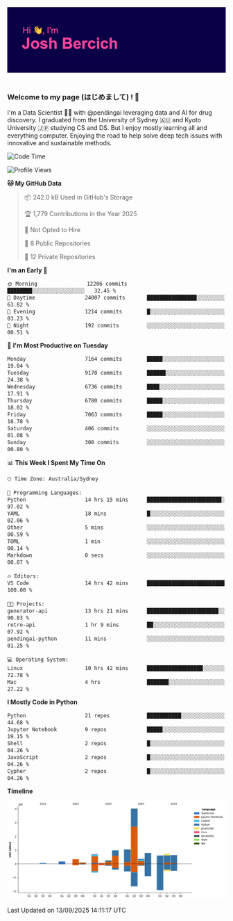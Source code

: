 
<div align="center">
<img src="profile-banner.png" />
</div>

</br>

### Welcome to my page (はじめまして) ! 🌸

I'm a Data Scientist 👨‍🔬 with @pendingai leveraging data and AI for drug discovery. I graduated from the University of Sydney 🇦🇺 and Kyoto University 🇯🇵 studying CS and DS. But I enjoy mostly learning all and everything computer. Enjoying the road to help solve deep tech issues with innovative and sustainable methods.

<!--START_SECTION:waka-->
![Code Time](http://img.shields.io/badge/Code%20Time-136%20hrs%2033%20mins-blue)

![Profile Views](http://img.shields.io/badge/Profile%20Views-2-blue)

**🐱 My GitHub Data** 

> 📦 242.0 kB Used in GitHub's Storage 
 > 
> 🏆 1,779 Contributions in the Year 2025
 > 
> 🚫 Not Opted to Hire
 > 
> 📜 8 Public Repositories 
 > 
> 🔑 12 Private Repositories 
 > 
**I'm an Early 🐤** 

```text
🌞 Morning                12206 commits       ████████░░░░░░░░░░░░░░░░░   32.45 % 
🌆 Daytime                24007 commits       ████████████████░░░░░░░░░   63.82 % 
🌃 Evening                1214 commits        █░░░░░░░░░░░░░░░░░░░░░░░░   03.23 % 
🌙 Night                  192 commits         ░░░░░░░░░░░░░░░░░░░░░░░░░   00.51 % 
```
📅 **I'm Most Productive on Tuesday** 

```text
Monday                   7164 commits        █████░░░░░░░░░░░░░░░░░░░░   19.04 % 
Tuesday                  9170 commits        ██████░░░░░░░░░░░░░░░░░░░   24.38 % 
Wednesday                6736 commits        ████░░░░░░░░░░░░░░░░░░░░░   17.91 % 
Thursday                 6780 commits        █████░░░░░░░░░░░░░░░░░░░░   18.02 % 
Friday                   7063 commits        █████░░░░░░░░░░░░░░░░░░░░   18.78 % 
Saturday                 406 commits         ░░░░░░░░░░░░░░░░░░░░░░░░░   01.08 % 
Sunday                   300 commits         ░░░░░░░░░░░░░░░░░░░░░░░░░   00.80 % 
```


📊 **This Week I Spent My Time On** 

```text
🕑︎ Time Zone: Australia/Sydney

💬 Programming Languages: 
Python                   14 hrs 15 mins      ████████████████████████░   97.02 % 
YAML                     18 mins             █░░░░░░░░░░░░░░░░░░░░░░░░   02.06 % 
Other                    5 mins              ░░░░░░░░░░░░░░░░░░░░░░░░░   00.59 % 
TOML                     1 min               ░░░░░░░░░░░░░░░░░░░░░░░░░   00.14 % 
Markdown                 0 secs              ░░░░░░░░░░░░░░░░░░░░░░░░░   00.07 % 

🔥 Editors: 
VS Code                  14 hrs 42 mins      █████████████████████████   100.00 % 

🐱‍💻 Projects: 
generator-api            13 hrs 21 mins      ███████████████████████░░   90.83 % 
retro-api                1 hr 9 mins         ██░░░░░░░░░░░░░░░░░░░░░░░   07.92 % 
pendingai-python         11 mins             ░░░░░░░░░░░░░░░░░░░░░░░░░   01.25 % 

💻 Operating System: 
Linux                    10 hrs 42 mins      ██████████████████░░░░░░░   72.78 % 
Mac                      4 hrs               ███████░░░░░░░░░░░░░░░░░░   27.22 % 
```

**I Mostly Code in Python** 

```text
Python                   21 repos            ███████████░░░░░░░░░░░░░░   44.68 % 
Jupyter Notebook         9 repos             █████░░░░░░░░░░░░░░░░░░░░   19.15 % 
Shell                    2 repos             █░░░░░░░░░░░░░░░░░░░░░░░░   04.26 % 
JavaScript               2 repos             █░░░░░░░░░░░░░░░░░░░░░░░░   04.26 % 
Cypher                   2 repos             █░░░░░░░░░░░░░░░░░░░░░░░░   04.26 % 
```



**Timeline**

![Lines of Code chart](https://raw.githubusercontent.com/JBercich/JBercich/main/assets/bar_graph.png)


 Last Updated on 13/09/2025 14:11:17 UTC
<!--END_SECTION:waka-->
